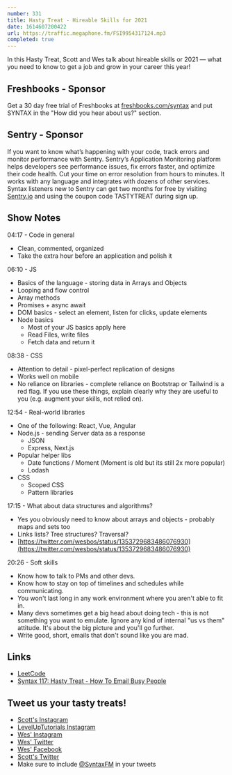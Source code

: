 ```yaml
---
number: 331
title: Hasty Treat - Hireable Skills for 2021
date: 1614607200422
url: https://traffic.megaphone.fm/FSI9954317124.mp3
completed: true
---
```


In this Hasty Treat, Scott and Wes talk about hireable skills or 2021 — what you need to know to get a job and grow in your career this year!

## Freshbooks - Sponsor
Get a 30 day free trial of Freshbooks at [freshbooks.com/syntax](https://freshbooks.com/syntax) and put SYNTAX in the "How did you hear about us?" section.

## Sentry - Sponsor
If you want to know what’s happening with your code, track errors and monitor performance with Sentry. Sentry’s Application Monitoring platform helps developers see performance issues, fix errors faster, and optimize their code health. Cut your time on error resolution from hours to minutes. It works with any language and integrates with dozens of other services. Syntax listeners new to Sentry can get two months for free by visiting [Sentry.io](https://sentry.io/) and using the coupon code TASTYTREAT during sign up.

## Show Notes
04:17 -  Code in general
* Clean, commented, organized
* Take the extra hour before an application and polish it

06:10 - JS
* Basics of the language - storing data in Arrays and Objects
* Looping and flow control
* Array methods
* Promises + async await
* DOM basics - select an element, listen for clicks, update elements
* Node basics
  * Most of your JS basics apply here
  * Read Files, write files
  * Fetch data and return it

08:38 - CSS
* Attention to detail - pixel-perfect replication of designs
* Works well on mobile
* No reliance on libraries - complete reliance on Bootstrap or Tailwind is a red flag. If you use these things, explain clearly why they are useful to you (e.g. augment your skills, not relied on).

12:54 - Real-world libraries
* One of the following: React, Vue, Angular
* Node.js - sending Server data as a response
  * JSON
  * Express, Next.js
* Popular helper libs
  * Date functions / Moment (Moment is old but its still 2x more popular)
  * Lodash
* CSS
  * Scoped CSS
  * Pattern libraries

17:15 - What about data structures and algorithms?
* Yes you obviously need to know about arrays and objects - probably maps and sets too
* Links lists? Tree structures? Traversal?
* [https://twitter.com/wesbos/status/1353729683486076930](https://twitter.com/wesbos/status/1353729683486076930)

20:26 - Soft skills
* Know how to talk to PMs and other devs.
* Know how to stay on top of timelines and schedules while communicating.
* You won't last long in any work environment where you aren't able to fit in.
* Many devs sometimes get a big head about doing tech - this is not something you want to emulate. Ignore any kind of internal "us vs them" attitude. It's about the big picture and you'll go further.
* Write good, short, emails that don't sound like you are mad.

## Links
* [LeetCode](https://leetcode.com/)
* [Syntax 117: Hasty Treat - How To Email Busy People](https://syntax.fm/show/117/hasty-treat-how-to-email-busy-people)

## Tweet us your tasty treats!
* [Scott's Instagram](https://www.instagram.com/stolinski/)
* [LevelUpTutorials Instagram](https://www.instagram.com/LevelUpTutorials/)
* [Wes' Instagram](https://www.instagram.com/wesbos/)
* [Wes' Twitter](https://twitter.com/wesbos)
* [Wes' Facebook](https://www.facebook.com/wesbos.developer)
* [Scott's Twitter](https://twitter.com/stolinski)
* Make sure to include [@SyntaxFM](https://twitter.com/SyntaxFM) in your tweets

